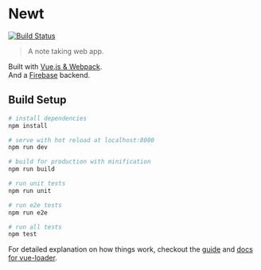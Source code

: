 # Newt

[![Build Status](https://travis-ci.org/smeagolem/newt.svg?branch=develop)](https://travis-ci.org/smeagolem/newt)

> A note taking web app.

Built with [Vue.js & Webpack](https://github.com/vuejs-templates/webpack).  
And a [Firebase](https://firebase.google.com/) backend.

## Build Setup

``` bash
# install dependencies
npm install

# serve with hot reload at localhost:8080
npm run dev

# build for production with minification
npm run build

# run unit tests
npm run unit

# run e2e tests
npm run e2e

# run all tests
npm test
```

For detailed explanation on how things work, checkout the [guide](http://vuejs-templates.github.io/webpack/) and [docs for vue-loader](http://vuejs.github.io/vue-loader).
